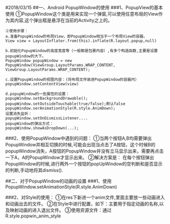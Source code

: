 #2018/03/15
##一、Android PopupWindow的使用
###1、PopupView的基本使用
	①PopupWindow这个类是用来实现一个弹窗,可以使用任意布局的View作为其内容,这个弹出框是悬浮在当前的Activity之上的。

	②使用步骤：
	a.准备PopupWindow的布局View，即PopupWindow相当于一个布局View的容器。
	View view = LayoutInflater.from(this).inflate(R.layout.popup,null)

	b.初始化PopupWindow的高度宽度等（一般都是包裹内容）,有多个构造函数,主要是设置popupWindow的大下。
	PopupWindow popupWindow = new PopupWindow(ViewGroup.LayoutParams.WRAP_CONTENT, ViewGroup.LayoutParams.WRAP_CONTENT);

	c.设置PopupWindow的视图内容：(将布局文件装进PopupWindow的容器内）
	popupWindow.setContentView(view)

	d.popupWindow的一些属性的设置：
	popupWindow.setBackgroundDrawable();
	popupWindow.setOutsideTouchable(true/false);默认false
	popupWindow.serAnimationStyle(R.style.AnimDown);
	设置消失监听：
	popupWindow.setOnDismissListener....
	popupWindow的弹出方式：
	popupWindow.showAsDropDown(...);

###2、使用PopupWindow中遇到的问题：
	①当两个按钮A,B均需要弹出PopupWindow并相互切换的时候,可能会出现当点击了A按钮，这个时候B的popupWindow消失，A按钮的PopupWindow并没有立马显示出来，需要再点击一下A，A的PopupWindow才显示出来。
	②解决方案是：
	在每个按钮弹出PopupWindow的时候,进行两外一个按钮的popUpWindow的空判断和是否显示的判断,手动地将其dismiss().

##二、对于PopupWindow的动画的设置
###1、使用PopupWindow.setAnimationStyle(R.style.AnimDown)

###2、对Style的使用：
	①在res下新进一个anim文件,里面主要放一些动画进入和动画出去的文件。
	②在Style中进行配置，如下：主要用于指定动画的名称,以及映射动画的进入退出文件。
	<style name="popwin_anim_style">
        <item name="android:windowEnterAnimation">@anim/popupview_fade_in</item>
        <item name="android:windowExitAnimation">@anim/popupview_fade_out</item>
    </style>
	③使用资源文件：通过R.style.popwin_anim_style
